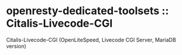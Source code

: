 # openresty-dedicated-toolsets :: Citalis-Livecode-CGI
Citalis-Livecode-CGI (OpenLiteSpeed, Livecode CGI Server, MariaDB version)


